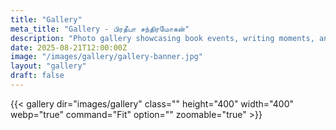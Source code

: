 ```yaml
---
title: "Gallery"
meta_title: "Gallery - பிரதீபா சந்திரமோகன்"
description: "Photo gallery showcasing book events, writing moments, and literary journey"
date: 2025-08-21T12:00:00Z
image: "/images/gallery/gallery-banner.jpg"
layout: "gallery"
draft: false
---
```


{{< gallery dir="images/gallery" class="" height="400" width="400" webp="true" command="Fit" option="" zoomable="true" >}}